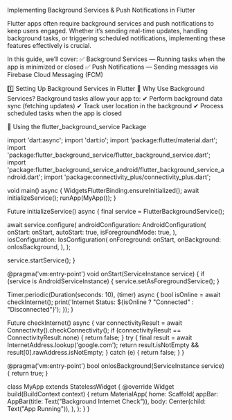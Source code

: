 Implementing Background Services & Push Notifications in Flutter

Flutter apps often require background services and push notifications to keep users engaged. Whether it’s sending real-time updates, handling background tasks, or triggering scheduled notifications, implementing these features effectively is crucial.

In this guide, we’ll cover:
✅ Background Services — Running tasks when the app is minimized or closed
✅ Push Notifications — Sending messages via Firebase Cloud Messaging (FCM)

1️⃣ Setting Up Background Services in Flutter
📌 Why Use Background Services?
Background tasks allow your app to:
✔ Perform background data sync (fetching updates)
✔ Track user location in the background
✔ Process scheduled tasks when the app is closed

🔹 Using the flutter_background_service Package

import 'dart:async';
import 'dart:io';
import 'package:flutter/material.dart';
import 'package:flutter_background_service/flutter_background_service.dart';
import 'package:flutter_background_service_android/flutter_background_service_android.dart';
import 'package:connectivity_plus/connectivity_plus.dart';

void main() async {
  WidgetsFlutterBinding.ensureInitialized();
  await initializeService();
  runApp(MyApp());
}

Future<void> initializeService() async {
  final service = FlutterBackgroundService();

  await service.configure(
    androidConfiguration: AndroidConfiguration(
      onStart: onStart,
      autoStart: true,
      isForegroundMode: true,
    ),
    iosConfiguration: IosConfiguration(
      onForeground: onStart,
      onBackground: onIosBackground,
    ),
  );

  service.startService();
}

@pragma('vm:entry-point')
void onStart(ServiceInstance service) {
  if (service is AndroidServiceInstance) {
    service.setAsForegroundService();
  }

  Timer.periodic(Duration(seconds: 10), (timer) async {
    bool isOnline = await checkInternet();
    print('Internet Status: ${isOnline ? "Connected" : "Disconnected"}');
  });
}

Future<bool> checkInternet() async {
  var connectivityResult = await Connectivity().checkConnectivity();
  if (connectivityResult == ConnectivityResult.none) {
    return false;
  }
  try {
    final result = await InternetAddress.lookup('google.com');
    return result.isNotEmpty && result[0].rawAddress.isNotEmpty;
  } catch (e) {
    return false;
  }
}

@pragma('vm:entry-point')
bool onIosBackground(ServiceInstance service) {
  return true;
}

class MyApp extends StatelessWidget {
  @override
  Widget build(BuildContext context) {
    return MaterialApp(
      home: Scaffold(
        appBar: AppBar(title: Text("Background Internet Check")),
        body: Center(child: Text("App Running")),
      ),
    );
  }
}
